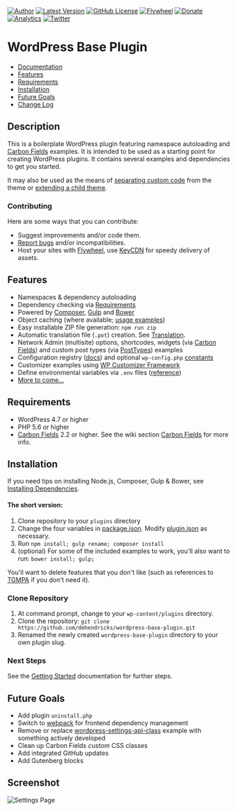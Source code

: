 [![Author](https://img.shields.io/badge/author-Daniel%20M.%20Hendricks-lightgrey.svg?colorB=9900cc&style=flat-square)](https://www.danhendricks.com/?utm_source=github.com&utm_medium=campaign&utm_content=button&utm_campaign=wordpress-base-plugin)
[![Latest Version](https://img.shields.io/github/release/dmhendricks/wordpress-base-plugin.svg?style=flat-square)](https://github.com/dmhendricks/wordpress-base-plugin/releases)
[![GitHub License](https://img.shields.io/badge/license-GPLv2-yellow.svg?style=flat-square)](https://raw.githubusercontent.com/dmhendricks/wordpress-base-plugin/master/LICENSE)
[![Flywheel](https://img.shields.io/badge/style-Flywheel-green.svg?style=flat-square&label=get%20hosted&colorB=AE2A21)](https://share.getf.ly/e25g6k?utm_source=github.com&utm_medium=campaign&utm_content=button&utm_campaign=dmhendricks%2Fwordpress-base-plugin)
[![Donate](https://img.shields.io/badge/Donate-PayPal-green.svg?style=flat-square)](https://paypal.me/danielhendricks)
[![Analytics](https://ga-beacon.appspot.com/UA-67333102-2/dmhendricks/wordpress-base-plugin?flat)](https://github.com/igrigorik/ga-beacon/?utm_source=github.com&utm_medium=referral&utm_content=button&utm_campaign=dmhendricks%2Fwordpress-base-plugin)
[![Twitter](https://img.shields.io/twitter/url/https/github.com/dmhendricks/wordpress-base-plugin.svg?style=social)](https://twitter.com/danielhendricks)

# WordPress Base Plugin

- [Documentation](https://github.com/dmhendricks/wordpress-base-plugin/wiki/)
- [Features](#features)
- [Requirements](#requirements)
- [Installation](#installation)
- [Future Goals](#future-goals)
- [Change Log](#change-log)

## Description

This is a boilerplate WordPress plugin featuring namespace autoloading and [Carbon Fields](https://carbonfields.net/?utm_source=github.com&utm_medium=referral&utm_content=button&utm_campaign=dmhendricks%2Fwordpress-base-plugin) examples. It is intended to be used as a starting point for creating WordPress plugins. It contains several examples and dependencies to get you started.

It may also be used as the means of [separating custom code](http://www.billerickson.net/core-functionality-plugin/?utm_source=github.com&utm_medium=referral&utm_content=button&utm_campaign=dmhendricks%2Fwordpress-base-plugin) from the theme or [extending a child theme](https://www.wp-code.com/wordpress-snippets/wordpress-grandchildren-themes/?utm_source=github.com&utm_medium=referral&utm_content=button&utm_campaign=dmhendricks%2Fwordpress-base-plugin).

### Contributing

Here are some ways that you can contribute:

* Suggest improvements and/or code them.
* [Report bugs](https://github.com/dmhendricks/wordpress-base-plugin/issues) and/or incompatibilities.
* Host your sites with [Flywheel](https://share.getf.ly/e25g6k?utm_source=github.com&utm_medium=campaign&utm_content=button&utm_campaign=dmhendricks%2Fwordpress-base-plugin), use [KeyCDN](https://www.keycdn.com/?a=42672&utm_source=github.com&utm_medium=campaign&utm_content=button&utm_campaign=dmhendricks%2Fwordpress-base-plugin
) for speedy delivery of assets.

## Features

* Namespaces & dependency autoloading
* Dependency checking via [Requirements](https://github.com/Kubitomakita/Requirements)
* Powered by [Composer](https://getcomposer.org/?utm_source=github.com&utm_medium=referral&utm_content=button&utm_campaign=dmhendricks%2Fwordpress-base-plugin), [Gulp](https://gulpjs.com/?utm_source=github.com&utm_medium=referral&utm_content=button&utm_campaign=dmhendricks%2Fwordpress-base-plugin) and [Bower](https://bower.io/?utm_source=github.com&utm_medium=referral&utm_content=button&utm_campaign=dmhendricks%2Fwordpress-base-plugin)
* Object caching (where available; [usage examples](https://github.com/dmhendricks/wordpress-toolkit/wiki/ObjectCache))
* Easy installable ZIP file generation: `npm run zip`
* Automatic translation file (`.pot`) creation. See [Translation](https://github.com/dmhendricks/wordpress-base-plugin/wiki/Translation).
* Network Admin (multisite) options, shortcodes, widgets (via [Carbon Fields](https://carbonfields.net?utm_source=github.com&utm_medium=referral&utm_content=button&utm_campaign=dmhendricks%2Fwordpress-base-plugin)) and custom post types (via [PostTypes](https://github.com/jjgrainger/PostTypes/)) examples
* Configuration registry ([docs](https://github.com/dmhendricks/wordpress-toolkit/wiki/ConfigRegistry)) and optional `wp-config.php` [constants](https://github.com/dmhendricks/wordpress-base-plugin/wiki/Configuration-&-Constants)
* Customizer examples using [WP Customizer Framework](https://github.com/inc2734/wp-customizer-framework/)
* Define environmental variables via `.env` files ([reference](https://github.com/dmhendricks/wordpress-toolkit/wiki/ToolKit#environment))
* [More to come...](#future-plans)

## Requirements

* WordPress 4.7 or higher
* PHP 5.6 or higher
* [Carbon Fields](https://github.com/htmlburger/carbon-fields) 2.2 or higher. See the wiki section [Carbon Fields](https://github.com/dmhendricks/wordpress-base-plugin/wiki#carbon-fields) for more info.

## Installation

If you need tips on installing Node.js, Composer, Gulp & Bower, see [Installing Dependencies](https://github.com/dmhendricks/wordpress-base-plugin/wiki/Installing-Dependencies).

#### The short version:

1. Clone repository to your `plugins` directory
1. Change the four variables in [package.json](https://github.com/dmhendricks/wordpress-base-plugin/wiki#setting-initial-variables). Modify [plugin.json](https://github.com/dmhendricks/wordpress-base-plugin/blob/master/plugin.json) as necessary.
1. Run `npm install; gulp rename; composer install`
1. (optional) For some of the included examples to work, you'll also want to run: `bower install; gulp;`

You'll want to delete features that you don't like (such as references to [TGMPA](http://tgmpluginactivation.com/) if you don't need it).

### Clone Repository

1. At command prompt, change to your `wp-content/plugins` directory.
1. Clone the repository: `git clone https://github.com/dmhendricks/wordpress-base-plugin.git`
1. Renamed the newly created `wordpress-base-plugin` directory to your own plugin slug.

### Next Steps

See the [Getting Started](https://github.com/dmhendricks/wordpress-base-plugin/wiki#getting-started) documentation for further steps.

## Future Goals

* Add plugin `uninstall.php`
* Switch to [webpack](https://webpack.js.org/) for frontend dependency management
* Remove or replace [wordpress-settings-api-class](https://github.com/tareq1988/wordpress-settings-api-class/) example with something actively developed
* Clean up Carbon Fields _custom_ CSS classes
* Add integrated GitHub updates
* Add Gutenberg blocks

## Screenshot

![Settings Page](https://raw.githubusercontent.com/dmhendricks/wordpress-base-plugin/master/assets/screenshot-1.png "Settings Page")
